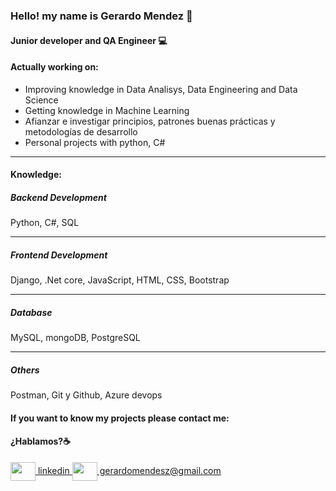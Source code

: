 ### Hello! my name is Gerardo Mendez 👋
#### Junior developer and QA Engineer 💻



#### Actually working on:

- Improving knowledge in Data Analisys, Data Engineering and Data Science
- Getting knowledge in Machine Learning
- Afianzar e investigar principios, patrones buenas prácticas y metodologías de desarrollo
- Personal projects with python, C#
___


#### Knowledge:

##### Backend Development

Python, C#, SQL

____

##### Frontend Development

Django, .Net core, JavaScript, HTML, CSS, Bootstrap

_____

##### Database

MySQL, mongoDB, PostgreSQL

_____

 ##### Others
 
 Postman, Git y Github, Azure devops


#### If you want to know my projects please contact me:

#### ¿Hablamos?☕️

<p align="left">
<a href="https://www.linkedin.com/in/gerardo-mendez-051780127/" target="blank">
  <img align="center" src="https://skillicons.dev/icons?i=linkedin" alt="" height="30" width="40" />
  linkedin </a>

<a href="mailto:gerardomendesz@gmail.com " target="blank">
<img align="center" src="" alt="" height="30" width="40" />
  gerardomendesz@gmail.com </a>
</p>
